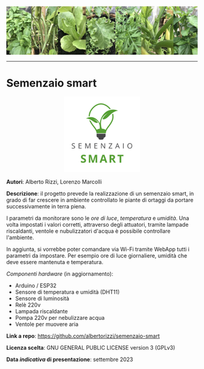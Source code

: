 <div align="center">
    <img src="assets/header.jpg"></imag>
</div>

___

# Semenzaio smart
<div align="center">
    <img src="assets/logo-w.png" width="200px"></imag>
</div>

**Autori**: Alberto Rizzi, Lorenzo Marcolli

**Descrizione**: il progetto prevede la realizzazione di un semenzaio smart, in grado di far crescere in ambiente controllato le piante di ortaggi da portare successivamente in terra piena.

I parametri da monitorare sono le *ore di luce*, *temperatura* e *umidità*. Una volta impostati i valori corretti, attraverso degli attuatori, tramite lampade riscaldanti, ventole e nubulizzatori d'acqua è possibile controllare l'ambiente.

In aggiunta, si vorrebbe poter comandare via Wi-Fi tramite WebApp tutti i parametri da impostare. Per esempio ore di luce giornaliere, umidità che deve essere mantenuta e temperatura.


*Componenti hardware* (in aggiornamento):
- Arduino / ESP32
- Sensore di temperatura e umidità (DHT11)
- Sensore di luminosità
- Relè 220v
- Lampada riscaldante
- Pompa 220v per nebulizzare acqua
- Ventole per muovere aria

**Link a repo**: https://github.com/albertorizzi/semenzaio-smart

**Licenza scelta**: GNU GENERAL PUBLIC LICENSE version 3 (GPLv3)

**Data *indicativa* di presentazione**: settembre 2023

